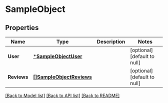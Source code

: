 # SampleObject

## Properties
Name | Type | Description | Notes
------------ | ------------- | ------------- | -------------
**User** | [***SampleObjectUser**](SampleObject_user.md) |  | [optional] [default to null]
**Reviews** | [**[]SampleObjectReviews**](SampleObject_reviews.md) |  | [optional] [default to null]

[[Back to Model list]](../README.md#documentation-for-models) [[Back to API list]](../README.md#documentation-for-api-endpoints) [[Back to README]](../README.md)

